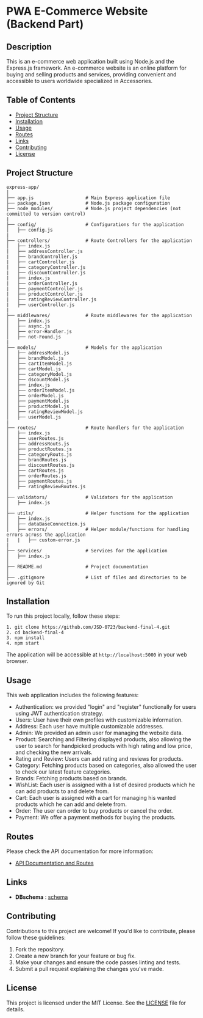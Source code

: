 # PWA E-Commerce Website (Backend Part)

## Description

This is an e-commerce web application built using Node.js and the Express.js framework. An e-commerce website is an online platform for buying and selling products and services, providing convenient and accessible to users worldwide specialized in Accessories.

## Table of Contents

- [Project Structure](#project-structure)
- [Installation](#installation)
- [Usage](#usage)
- [Routes](#routes)
- [Links](#links)
- [Contributing](#contributing)
- [License](#license)

## Project Structure

```
express-app/
│
├── app.js                   # Main Express application file
├── package.json             # Node.js package configuration
├── node_modules/            # Node.js project dependencies (not committed to version control)
|
├── config/                  # Configurations for the application
│   ├── config.js
|
├── controllers/             # Route Controllers for the application
│   ├── index.js
|   ├── addressController.js
|   ├── brandController.js
|   ├── cartController.js
|   ├── categoryController.js
|   ├── discountController.js
|   ├── index.js
|   ├── orderController.js
|   ├── paymentController.js
|   ├── productController.js
|   ├── ratingReviewController.js
|   ├── userController.js
|
├── middlewares/             # Route middlewares for the application
│   ├── index.js
│   ├── async.js
│   ├── error-Handler.js
│   ├── not-Found.js
|
├── models/                  # Models for the application
│   ├── addressModel.js
│   ├── brandModel.js
│   ├── cartItemModel.js
│   ├── cartModel.js
│   ├── categoryModel.js
│   ├── dscountModel.js
│   ├── index.js
│   ├── orderItemModel.js
│   ├── orderModel.js
│   ├── paymentModel.js
│   ├── productModel.js
│   ├── ratingReviewModel.js
│   ├── userModel.js
|
├── routes/                  # Route handlers for the application
│   ├── index.js
│   ├── userRoutes.js
│   ├── addressRouts.js
│   ├── productRoutes.js
│   ├── categoryRouts.js
│   ├── brandRoutes.js
│   ├── discountRoutes.js
│   ├── cartRoutes.js
│   ├── orderRoutes.js
│   ├── paymentRoutes.js
│   ├── ratingReviewRoutes.js
│
├── validators/              # Validators for the application
│   ├── index.js
│
├── utils/                   # Helper functions for the application
│   ├── index.js
│   ├── dataBaseConnection.js
│   ├── errors/              # Helper module/functions for handling errors across the application
|   |   ├── custom-error.js
|
├── services/                # Services for the application
│   ├── index.js
│
├── README.md                # Project documentation
│
├── .gitignore               # List of files and directories to be ignored by Git

```

## Installation

To run this project locally, follow these steps:

```
1. git clone https://github.com/JSD-0723/backend-final-4.git
2. cd backend-final-4
3. npm install
4. npm start
```

The application will be accessible at `http://localhost:5000` in your web browser.

## Usage

This web application includes the following features:

- Authentication: we provided "login" and "register" functionally for users using JWT authentication strategy.
- Users: User have their own profiles with customizable information.
- Address: Each user have multiple customizable addresses.
- Admin: We provided an admin user for managing the website data.
- Product: Searching and Filtering displayed products, also allowing the user to search for handpicked products with high rating and low price, and checking the new arrivals.
- Rating and Review: Users can add rating and reviews for products.
- Category: Fetching products based on categories, also allowed the user to check our latest feature categories.
- Brands: Fetching products based on brands.
- WishList: Each user is assigned with a list of desired products which he can add products to and delete from.
- Cart: Each user is assigned with a cart for managing his wanted products which he can add and delete from.
- Order: The user can order to buy products or cancel the order.
- Payment: We offer a payment methods for buying the products.

## Routes

Please check the API documentation for more information:

- [API Documentation and Routes](https://documenter.getpostman.com/view/25274258/2s9YJdWN5o)

## Links

- **DBschema** : [schema](https://drive.google.com/file/d/1oMzvGsL2REHWoVoemKOW1zyfqvW1-OLJ/view?usp=drive_link)

## Contributing

Contributions to this project are welcome! If you'd like to contribute, please follow these guidelines:

1. Fork the repository.
2. Create a new branch for your feature or bug fix.
3. Make your changes and ensure the code passes linting and tests.
4. Submit a pull request explaining the changes you've made.

## License

This project is licensed under the MIT License. See the [LICENSE](LICENSE) file for details.

